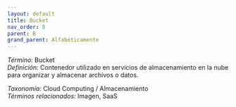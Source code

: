 ```yaml
---
layout: default
title: Bucket
nav_order: 8
parent: B
grand_parent: Alfabéticamente
---
```


*Término:* Bucket  
*Definición:* Contenedor utilizado en servicios de almacenamiento en la nube para organizar y almacenar archivos o datos.

*Taxonomía:* Cloud Computing / Almacenamiento  
*Términos relacionados:* Imagen, SaaS
